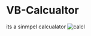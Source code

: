 # VB-Calcualtor






its a sinmpel calcualator
![calcl](https://github.com/DNClub/VB-Calcualtor/assets/152613472/ff2cc8f7-929b-4350-a81d-0ee1973447aa)
